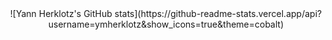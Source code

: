 <center>![Yann Herklotz's GitHub stats](https://github-readme-stats.vercel.app/api?username=ymherklotz&show_icons=true&theme=cobalt)</center>

